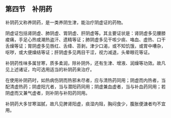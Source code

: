 ## 第四节　补阴药

补阴药又称养阴药，是一类养阴生津，能治疗阴虚证的药物。

阴虚证包括肾阴虚、肺阴虚、胃阴虚、肝阴虚等。其主要证状是：肾阴虚多见腰膝痠痛，手足心热或潮热盗汗、遗精等证；肺阴虚多见干咳少痰、咯血、虚热、口干舌燥等证；胃阴虚多见唇红、舌绛、苔剥，津少口渴，或不知饥饿，或胃中嘈杂，呕哕，或大便燥结等证；肝阴虚多见两目干涩，视力减退，头晕眼花等证。

补阴药性味多属甘寒，质多柔润，除补阴外，还有生津、增液、润燥等功效。故凡见上述诸证，均可选用适当的补阴药来治疗。

在使用补阴药时，如热病伤阴而热邪未尽者，应与清热药同用；阴虚而内热者，当配清虚热药；阴虚阳亢者，当与潜阳药同用；阴虚兼血虚者，当与补血药同用；若阴虚而又兼气虚者，则补阴与补阳药同用。

补阴药大多甘寒滋腻，故凡见脾肾阳虚，痰湿内阻，胸闷食少，腹胀便溏者均不宜用。
